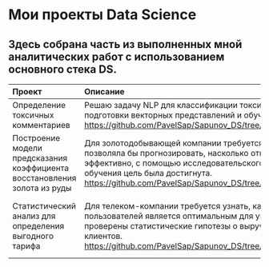 # Мои проекты Data Science

## Здесь собрана часть из выполненных мной аналитических работ с использованием основного стека DS.

| Проект | Описание | Инструменты |
| :-------------------- | :--------------------- |:---------------------------:|
| Определение токсичных комментариев | Решаю задачу NLP для классификации токсичных комментариев путем подготовки векторных представлений и обучения нейронной модели. https://github.com/PavelSap/Sapunov_DS/tree/main/NLP_toxic_comments_project | Catboost, BERT, nltk, spaCy, tf-idf |
| Построение модели предсказания коэффициента восстановления золота из руды| Для золотодобывающей компании требуется обучить модель, которая позволяла бы прогнозировать, насколько открываемое предприятие будет эффективно, с помощью исследовательского анализа данных и машинного обучения цель была достигнута. https://github.com/PavelSap/Sapunov_DS/tree/main/gold_recovery_project | Python, Scikit-learn, Pandas, NumPy, Matplotlib|
| Статистический анализ для определения выгодного тарифа | Для телеком-компании требуется узнать, какой из тарифов для пользователей является оптимальным для увеличения прибыли, были проверены статистические гипотезы о выручке для разных категорий клиентов. https://github.com/PavelSap/Sapunov_DS/tree/main/stats_tariffs_project | Проверка гипотез, статистический анализ, Python, SciPy, Pandas, NumPy |



